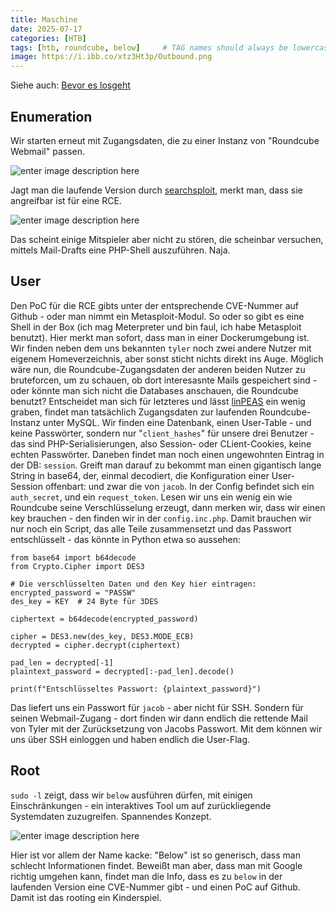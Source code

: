 ```yaml
---
title: Maschine
date: 2025-07-17
categories: [HTB]
tags: [htb, roundcube, below]     # TAG names should always be lowercase
image: https://i.ibb.co/xtz3Ht3p/Outbound.png
---
```


Siehe auch: [Bevor es losgeht](https://th3t3ngu.github.io/th3t3ngu/Hack-the-Box/)



## Enumeration
Wir starten erneut mit Zugangsdaten, die zu einer Instanz von "Roundcube Webmail" passen. 

![enter image description here](https://i.ibb.co/3qdDkPm/Webmail.png)

Jagt man die laufende Version durch [searchsploit](https://www.exploit-db.com/searchsploit), merkt man, dass sie angreifbar ist für eine RCE. 

![enter image description here](https://i.ibb.co/kspCp9N5/Witzbolde.png)

Das scheint einige Mitspieler aber nicht zu stören, die scheinbar versuchen, mittels Mail-Drafts eine PHP-Shell auszuführen. Naja.


## User
Den PoC für die RCE gibts unter der entsprechende CVE-Nummer auf Github - oder man nimmt ein Metasploit-Modul. So oder so gibt es eine Shell in der Box (ich mag Meterpreter und bin faul, ich habe Metasploit benutzt). 
Hier merkt man sofort, dass man in einer Dockerumgebung ist.
Wir finden neben dem uns bekannten `tyler` noch zwei andere Nutzer mit eigenem Homeverzeichnis, aber sonst sticht nichts direkt ins Auge. 
Möglich wäre nun, die Roundcube-Zugangsdaten der anderen beiden Nutzer zu bruteforcen, um zu schauen, ob dort interesasnte Mails gespeichert sind - oder könnte man sich nicht die Databases anschauen, die Roundcube benutzt?
Entscheidet man sich für letzteres und lässt [linPEAS](https://github.com/peass-ng/PEASS-ng/tree/master/linPEAS) ein wenig graben, findet man tatsächlich Zugangsdaten zur laufenden Roundcube-Instanz unter MySQL. Wir finden eine Datenbank, einen User-Table - und keine Passwörter, sondern nur "`client_hashes`" für unsere drei Benutzer - das sind PHP-Serialisierungen, also Session- oder CLient-Cookies, keine echten Passwörter. 
Daneben findet man noch einen ungewohnten Eintrag in der DB: `session`. Greift man darauf zu bekommt man einen gigantisch lange String in base64, der, einmal decodiert, die Konfiguration einer User-Session offenbart: und zwar die von `jacob`. In der Config befindet sich ein `auth_secret`, und ein `request_token`. Lesen wir uns ein wenig ein wie Roundcube seine Verschlüsselung erzeugt, dann merken wir, dass wir einen key brauchen - den finden wir in der `config.inc.php`.
Damit brauchen wir nur noch ein Script, das alle Teile zusammensetzt und das Passwort entschlüsselt - das könnte in Python etwa so aussehen:

    from base64 import b64decode
    from Crypto.Cipher import DES3
    
    # Die verschlüsselten Daten und den Key hier eintragen:
    encrypted_password = "PASSW"
    des_key = KEY  # 24 Byte für 3DES
    
    ciphertext = b64decode(encrypted_password)
    
    cipher = DES3.new(des_key, DES3.MODE_ECB)
    decrypted = cipher.decrypt(ciphertext)
    
    pad_len = decrypted[-1]
    plaintext_password = decrypted[:-pad_len].decode()
    
    print(f"Entschlüsseltes Passwort: {plaintext_password}")

Das liefert uns ein Passwort für `jacob` - aber nicht für SSH. Sondern für seinen Webmail-Zugang - dort finden wir dann endlich die rettende Mail von Tyler mit der Zurücksetzung von Jacobs Passwort. Mit dem können wir uns über SSH einloggen und haben endlich die User-Flag.


## Root

`sudo -l` zeigt, dass wir `below` ausführen dürfen, mit einigen Einschränkungen - ein interaktives Tool um auf zurückliegende Systemdaten zuzugreifen. Spannendes Konzept.

![enter image description here](https://i.ibb.co/TBh5D06h/below.png)

Hier ist vor allem der Name kacke: "Below" ist so generisch, dass man schlecht Informationen findet. Beweißt man aber, dass man mit Google richtig umgehen kann, findet man die Info, dass es zu `below` in der laufenden Version eine CVE-Nummer gibt - und einen PoC auf Github. Damit ist das rooting ein Kinderspiel.